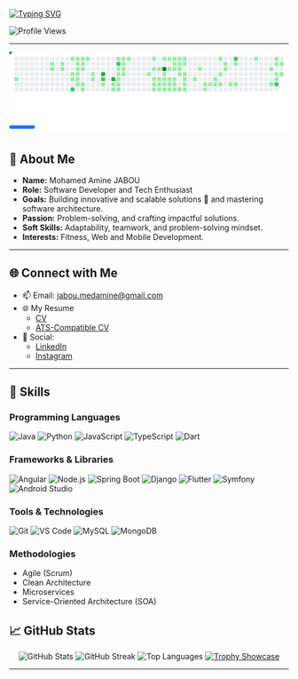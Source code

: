 <a href="https://git.io/typing-svg"><img src="https://readme-typing-svg.demolab.com?font=Fira+Code&weight=700&size=28&duration=2500&pause=1200&color=82D1FF&center=true&vCenter=true&width=800&lines=Hello%F0%9F%91%8B%2C+I'm+Mohamed+Amine+JABOU;" alt="Typing SVG" /></a>

<p align="left">
    <img src="https://komarev.com/ghpvc/?username=MeDjb10&label=Profile%20views&color=82D1F0&style=for-the-badge" alt="Profile Views" />
</p>

---

<picture>
  <source
    media="(prefers-color-scheme: dark)"
    srcset="images/breakout-dark.svg"
  />
  <source
    media="(prefers-color-scheme: light)"
    srcset="images/breakout-light.svg"
  />
  <img alt="Breakout Game" src="images/breakout-light.svg" />
</picture>


## 👋 About Me
- **Name:** Mohamed Amine JABOU
- **Role:** Software Developer and Tech Enthusiast
- **Goals:** Building innovative and scalable solutions 🚀 and mastering software architecture.
- **Passion:** Problem-solving, and crafting impactful solutions.
- **Soft Skills:** Adaptability, teamwork, and problem-solving mindset.
- **Interests:** Fitness, Web and Mobile Development.

---

## 🌐 Connect with Me
- 📫 Email: [jabou.medamine@gmail.com](mailto:jabou.medamine@gmail.com)
- 🌐 My Resume
    - [CV](https://github.com/MeDjb10/MeDjb10/blob/main/JabouMohamedAmineCV.pdf)
    - [ATS-Compatible CV](https://github.com/MeDjb10/MeDjb10/blob/main/JabouMohamedAmine-PFE-CV.pdf)
- 📱 Social:
  - [LinkedIn](https://www.linkedin.com/in/mohamed-amine-jabou-7b1980337/)
  - [Instagram](https://www.instagram.com/medaminejb_03/)

---

## 🔧 Skills

### Programming Languages
![Java](https://img.shields.io/badge/Java-FF4500?style=for-the-badge&logo=java&logoColor=white)
![Python](https://img.shields.io/badge/Python-FFD700?style=for-the-badge&logo=python&logoColor=darkgreen)
![JavaScript](https://img.shields.io/badge/JavaScript-FFC107?style=for-the-badge&logo=javascript&logoColor=black)
![TypeScript](https://img.shields.io/badge/TypeScript-1E90FF?style=for-the-badge&logo=typescript&logoColor=white)
![Dart](https://img.shields.io/badge/Dart-00B0B9?style=for-the-badge&logo=dart&logoColor=white)

### Frameworks & Libraries
![Angular](https://img.shields.io/badge/Angular-FF0000?style=for-the-badge&logo=angular&logoColor=white)
![Node.js](https://img.shields.io/badge/Node.js-32CD32?style=for-the-badge&logo=node.js&logoColor=white)
![Spring Boot](https://img.shields.io/badge/Spring_Boot-00FA9A?style=for-the-badge&logo=spring-boot&logoColor=white)
![Django](https://img.shields.io/badge/Django-228B22?style=for-the-badge&logo=django&logoColor=white)
![Flutter](https://img.shields.io/badge/Flutter-02569B?style=for-the-badge&logo=flutter&logoColor=white)
![Symfony](https://img.shields.io/badge/Symfony-000000?style=for-the-badge&logo=symfony&logoColor=white)
![Android Studio](https://img.shields.io/badge/Android_Studio-00FF7F?style=for-the-badge&logo=android-studio&logoColor=white)

### Tools & Technologies
![Git](https://img.shields.io/badge/Git-F05032?style=for-the-badge&logo=git&logoColor=white)
![VS Code](https://img.shields.io/badge/VS_Code-007ACC?style=for-the-badge&logo=visual-studio-code&logoColor=white)
![MySQL](https://img.shields.io/badge/MySQL-4479A1?style=for-the-badge&logo=mysql&logoColor=white)
![MongoDB](https://img.shields.io/badge/MongoDB-4EA94B?style=for-the-badge&logo=mongodb&logoColor=white)

### Methodologies
- Agile (Scrum)
- Clean Architecture
- Microservices
- Service-Oriented Architecture (SOA)

## 📈 GitHub Stats
<div align="center">
    <img src="https://github-readme-stats.vercel.app/api?username=MeDjb10&show_icons=true&theme=radical" alt="GitHub Stats" />
    <img src="https://github-readme-streak-stats.herokuapp.com/?user=MeDjb10&theme=radical" alt="GitHub Streak" />
    <img
        src="https://github-readme-stats.vercel.app/api/top-langs?username=MeDjb10&show_icons=true&locale=en&theme=radical&hide_border=true&langs_count=3&hide=Less,Tcl,Cython,Cmake,SCSS"
        alt="Top Languages"
        width="290"
    />
    <a href="https://github.com/ryo-ma/github-profile-trophy">
        <img
            src="https://github-profile-trophy.vercel.app/?username=MeDjb10&theme=radical&no-frame=true&column=4&margin-w=15&margin-h=15"
            alt="Trophy Showcase"
        />
    </a>
</div>

---
